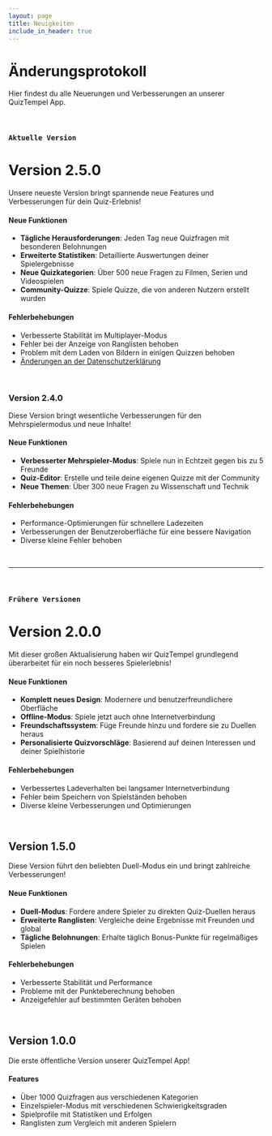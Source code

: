 ```yaml
---
layout: page
title: Neuigkeiten
include_in_header: true
---
```


# Änderungsprotokoll
Hier findest du alle Neuerungen und Verbesserungen an unserer QuizTempel App.

<br>

### `Aktuelle Version`
# **Version 2.5.0**
Unsere neueste Version bringt spannende neue Features und Verbesserungen für dein Quiz-Erlebnis!

#### Neue Funktionen
- **Tägliche Herausforderungen**: Jeden Tag neue Quizfragen mit besonderen Belohnungen
- **Erweiterte Statistiken**: Detaillierte Auswertungen deiner Spielergebnisse
- **Neue Quizkategorien**: Über 500 neue Fragen zu Filmen, Serien und Videospielen
- **Community-Quizze**: Spiele Quizze, die von anderen Nutzern erstellt wurden

#### Fehlerbehebungen
- Verbesserte Stabilität im Multiplayer-Modus
- Fehler bei der Anzeige von Ranglisten behoben
- Problem mit dem Laden von Bildern in einigen Quizzen behoben
- [Änderungen an der Datenschutzerklärung](/datenschutz)

<br>

### **Version 2.4.0**
Diese Version bringt wesentliche Verbesserungen für den Mehrspielermodus und neue Inhalte!

#### Neue Funktionen
- **Verbesserter Mehrspieler-Modus**: Spiele nun in Echtzeit gegen bis zu 5 Freunde
- **Quiz-Editor**: Erstelle und teile deine eigenen Quizze mit der Community
- **Neue Themen**: Über 300 neue Fragen zu Wissenschaft und Technik

#### Fehlerbehebungen
- Performance-Optimierungen für schnellere Ladezeiten
- Verbesserungen der Benutzeroberfläche für eine bessere Navigation
- Diverse kleine Fehler behoben

<br>

________
<br>

### `Frühere Versionen`
# **Version 2.0.0**
Mit dieser großen Aktualisierung haben wir QuizTempel grundlegend überarbeitet für ein noch besseres Spielerlebnis!

#### Neue Funktionen
- **Komplett neues Design**: Modernere und benutzerfreundlichere Oberfläche
- **Offline-Modus**: Spiele jetzt auch ohne Internetverbindung
- **Freundschaftssystem**: Füge Freunde hinzu und fordere sie zu Duellen heraus
- **Personalisierte Quizvorschläge**: Basierend auf deinen Interessen und deiner Spielhistorie

#### Fehlerbehebungen
- Verbessertes Ladeverhalten bei langsamer Internetverbindung
- Fehler beim Speichern von Spielständen behoben
- Diverse kleine Verbesserungen und Optimierungen

<br>

## **Version 1.5.0**
Diese Version führt den beliebten Duell-Modus ein und bringt zahlreiche Verbesserungen!

#### Neue Funktionen
- **Duell-Modus**: Fordere andere Spieler zu direkten Quiz-Duellen heraus
- **Erweiterte Ranglisten**: Vergleiche deine Ergebnisse mit Freunden und global
- **Tägliche Belohnungen**: Erhalte täglich Bonus-Punkte für regelmäßiges Spielen

#### Fehlerbehebungen
- Verbesserte Stabilität und Performance
- Probleme mit der Punkteberechnung behoben
- Anzeigefehler auf bestimmten Geräten behoben

<br>

## **Version 1.0.0**
Die erste öffentliche Version unserer QuizTempel App!

#### Features
- Über 1000 Quizfragen aus verschiedenen Kategorien
- Einzelspieler-Modus mit verschiedenen Schwierigkeitsgraden
- Spielprofile mit Statistiken und Erfolgen
- Ranglisten zum Vergleich mit anderen Spielern

<br>